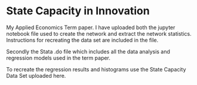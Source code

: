 # State Capacity in Innovation

My Applied Economics Term paper. I have uploaded both the jupyter notebook file used to create the network and extract the network statistics.
Instructions for recreating the data set are included in the file.

Secondly the Stata .do file which includes all the data analysis and regression models used in the term paper.

To recreate the regression results and histograms use the State Capacity Data Set uploaded here.
